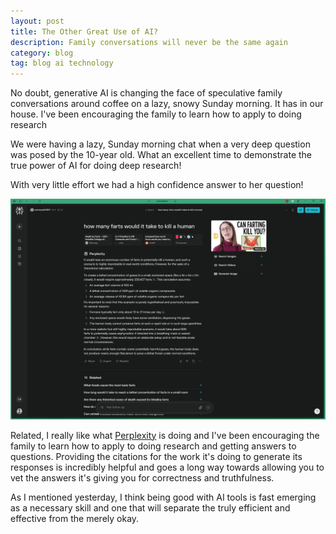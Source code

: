 ```yaml
---
layout: post
title: The Other Great Use of AI?
description: Family conversations will never be the same again
category: blog
tag: blog ai technology
---
```


No doubt, generative AI is changing the face of speculative family
conversations around coffee on a lazy, snowy Sunday morning. It has in our
house. I've been encouraging the family to learn how to apply to doing research

We were having a lazy, Sunday morning chat when a very deep question was posed
by the 10-year old. What an excellent time to demonstrate the true power of AI
for doing deep research!

With very little effort we had a high confidence answer to her question!

![How many farts does it take to kill a human?](/images/the-other-great-use-of-ai.png)

Related, I really like what [Perplexity](https://perplexity.ai) is doing and
I've been encouraging the family to learn how to apply to doing research and
getting answers to questions. Providing the citations for the work it's doing
to generate its responses is incredibly helpful and goes a long way towards
allowing you to vet the answers it's giving you for correctness and
truthfulness.

As I mentioned yesterday, I think being good with AI tools is fast emerging as
a necessary skill and one that will separate the truly efficient and effective
from the merely okay.
